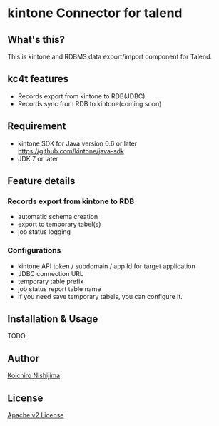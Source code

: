 # kintone Connector for talend

## What's this?

This is kintone and RDBMS data export/import component for Talend.

## kc4t features

* Records export from kintone to RDB(JDBC)
* Records sync from RDB to kintone(coming soon)

## Requirement

* kintone SDK for Java version 0.6 or later https://github.com/kintone/java-sdk
* JDK 7 or later

## Feature details

### Records export from kintone to RDB

* automatic schema creation 
* export to temporary tabel(s)
* job status logging

### Configurations

* kintone API token / subdomain / app Id for target application
* JDBC connection URL
* temporary table prefix
* job status report table name
* if you need save temporary tabels, you can configure it.

## Installation & Usage

TODO.

## Author

[Koichiro Nishijima](https://github.com/k-nishijima)

## License

[Apache v2 License](http://www.apache.org/licenses/LICENSE-2.0.html)
